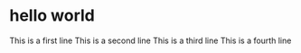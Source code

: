 # hello world

This is a first line
This is a second line
This is a third line
This is a fourth line
